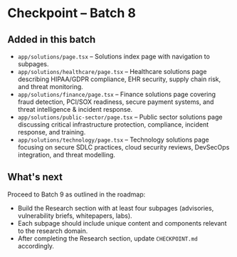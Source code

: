 # Checkpoint – Batch 8  

## Added in this batch  

- `app/solutions/page.tsx` – Solutions index page with navigation to subpages.  
- `app/solutions/healthcare/page.tsx` – Healthcare solutions page describing HIPAA/GDPR compliance, EHR security, supply chain risk, and threat monitoring.  
- `app/solutions/finance/page.tsx` – Finance solutions page covering fraud detection, PCI/SOX readiness, secure payment systems, and threat intelligence & incident response.  
- `app/solutions/public-sector/page.tsx` – Public sector solutions page discussing critical infrastructure protection, compliance, incident response, and training.  
- `app/solutions/technology/page.tsx` – Technology solutions page focusing on secure SDLC practices, cloud security reviews, DevSecOps integration, and threat modelling.  

## What's next  

Proceed to Batch 9 as outlined in the roadmap:  

- Build the Research section with at least four subpages (advisories, vulnerability briefs, whitepapers, labs).  
- Each subpage should include unique content and components relevant to the research domain.  
- After completing the Research section, update `CHECKPOINT.md` accordingly.
